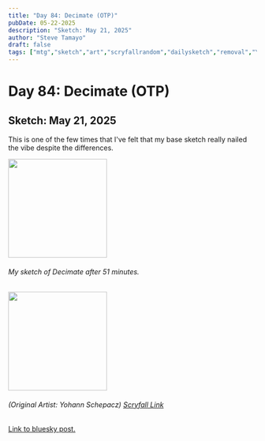 ```yaml
---
title: "Day 84: Decimate (OTP)"
pubDate: 05-22-2025
description: "Sketch: May 21, 2025"
author: "Steve Tamayo"
draft: false
tags: ["mtg","sketch","art","scryfallrandom","dailysketch","removal","Yohann Schepacz"]
---
```

# Day 84: Decimate (OTP)
## Sketch: May 21, 2025


This is one of the few times that I've felt that my base sketch really nailed the vibe despite the differences.


<img src="https://cdn.bsky.app/img/feed_fullsize/plain/did:plc:vlb3baqyfxfheceuqyubujfl/bafkreifqacondo2qrdfgh4axctaq4ihd7wnwz7riaktzqtgchinph53iue@jpeg" height="200">


###### My sketch of Decimate after 51 minutes.
<img src="https://cards.scryfall.io/large/front/a/6/a6166dde-22d8-4fd1-93f9-c4e7762ae2a0.jpg?1712353560" height="200">


###### (Original Artist: Yohann Schepacz) [Scryfall Link](https://scryfall.com/card/otp/41/decimate)


[Link to bluesky post.](https://bsky.app/profile/sorocoroto.bsky.social/post/3lpsovcfsec2t)